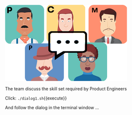 ![](../../assets/online-pe-dojo/pe-introduction/team-chat.png)

The team discuss the skill set required by Product Engineers

Click: `./dialog1.sh`{{execute}}

And follow the dialog in the terminal window ...
